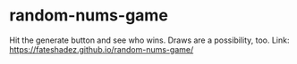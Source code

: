 # random-nums-game
Hit the generate button and see who wins. Draws are a possibility, too.
Link: https://fateshadez.github.io/random-nums-game/
